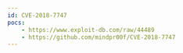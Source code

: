 ```yaml
---
id: CVE-2018-7747
pocs:
    - https://www.exploit-db.com/raw/44489
    - https://github.com/mindpr00f/CVE-2018-7747
---
```

